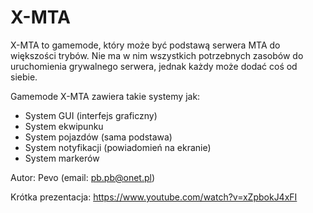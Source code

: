# X-MTA


X-MTA to gamemode, który może być podstawą serwera MTA do większości trybów. Nie ma w nim wszystkich potrzebnych zasobów do uruchomienia grywalnego serwera, jednak każdy może dodać coś od siebie.

Gamemode X-MTA zawiera takie systemy jak:
- System GUI (interfejs graficzny)
- System ekwipunku
- System pojazdów (sama podstawa)
- System notyfikacji (powiadomień na ekranie)
- System markerów

Autor: Pevo (email: pb.pb@onet.pl)

Krótka prezentacja: https://www.youtube.com/watch?v=xZpbokJ4xFI
